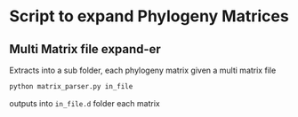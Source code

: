 # Script to expand Phylogeny Matrices

## Multi Matrix file expand-er
Extracts into a sub folder, each phylogeny matrix given a multi matrix file

```sh
python matrix_parser.py in_file
```
outputs into `in_file.d` folder each matrix